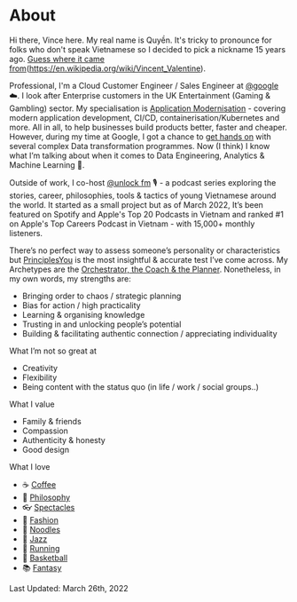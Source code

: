 # About
Hi there, Vince here. My real name is Quyền. It's tricky to pronounce for folks who don't speak Vietnamese so I decided to pick a nickname 15 years ago. [Guess where it came from](#)(https://en.wikipedia.org/wiki/Vincent_Valentine). 

Professional, I'm a Cloud Customer Engineer / Sales Engineer at [@google](https://cloud.google.com) ☁️. I look after Enterprise customers in the UK Entertainment (Gaming & Gambling) sector. My specialisation is [Application Modernisation]((https://cloud.google.com/solutions/application-modernization)) - covering modern application development, CI/CD, containerisation/Kubernetes and more. All in all, to help businesses build products better, faster and cheaper. However, during my time at Google, I got a chance to [get hands on](https://www.investopedia.com/terms/b/baptism-by-fire.asp) with several complex Data transformation programmes. Now (I think) I know what I’m talking about when it comes to Data Engineering, Analytics & Machine Learning 🤔. 

Outside of work, I co-host [@unlock fm](https://unlockfm.com) 🎙 - a podcast series exploring the stories, career, philosophies, tools & tactics of young Vietnamese around the world. It started as a small project but as of March 2022, It’s been featured on Spotify and Apple's Top 20 Podcasts in Vietnam and ranked #1 on Apple's Top Careers Podcast in Vietnam - with 15,000+ monthly listeners. 

There’s no perfect way to assess someone’s personality or characteristics but [PrinciplesYou](https://principlesyou.com/home) is the most insightful & accurate test I’ve come across. My Archetypes are the [Orchestrator, the Coach & the Planner](https://principlesyou.com/share/nqZtLO9HsBVqZ-k). 
Nonetheless, in my own words, my strengths are:
* Bringing order to chaos / strategic planning
* Bias for action / high practicality 
* Learning & organising knowledge
* Trusting in and unlocking people’s potential 
* Building & facilitating authentic connection / appreciating individuality

What I’m not so great at
* Creativity
* Flexibility
* Being content with the status quo (in life / work / social groups..)

What I value
* Family & friends
* Compassion
* Authenticity & honesty
* Good design

What I love
* ☕️ [Coffee](https://www.aeropress.co.uk)
* 💭 [Philosophy](https://en.wikipedia.org/wiki/Stoicism)
* 👓 [Spectacles](https://cubitts.com)
* 🧥 [Fashion](https://universalworks.co.uk)
* 🍜 [Noodles](https://www.koya.co.uk)
* 🎺 [Jazz](https://en.wikipedia.org/wiki/Kind_of_Blue)
* 👟 [Running](https://www.strava.com/athletes/20001958)
* 🏀 [Basketball](https://en.wikipedia.org/wiki/Kobe_Bryant)
* 📚 [Fantasy](https://en.wikipedia.org/wiki/Malazan_Book_of_the_Fallen)

Last Updated: March 26th, 2022